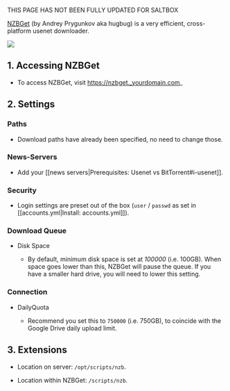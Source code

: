 THIS PAGE HAS NOT BEEN FULLY UPDATED FOR SALTBOX

[NZBGet](https://nzbget.net/) (by Andrey Prygunkov aka hugbug) is a very efficient, cross-platform usenet downloader.

![](https://nzbget.net/images/Web-Interface-01-Downloads.png)

## 1. Accessing NZBGet

- To access NZBGet, visit https://nzbget._yourdomain.com_

## 2. Settings


### Paths

- Download paths have already been specified, no need to change those.

### News-Servers

- Add your [[news servers|Prerequisites: Usenet vs BitTorrent#i-usenet]].

### Security

- Login settings are preset out of the box (`user` / `passwd` as set in [[accounts.yml|Install: accounts.yml]]).

### Download Queue

- Disk Space

  - By default, minimum disk space is set at _100000_ (i.e. 100GB). When space goes lower than this, NZBGet will pause the queue. If you have a smaller hard drive, you will need to lower this setting. 

### Connection

- DailyQuota

  - Recommend you set this to `750000` (i.e. 750GB), to coincide with the Google Drive daily upload limit.  


## 3. Extensions

- Location on server: `/opt/scripts/nzb`. 

- Location within NZBGet: `/scripts/nzb`.

